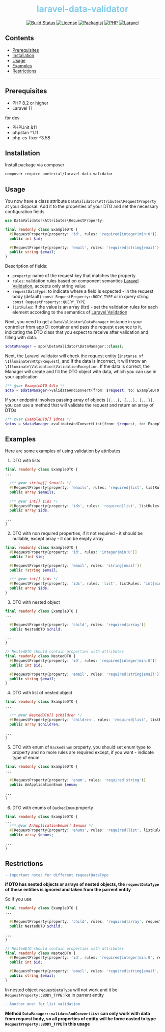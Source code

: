 <h1 align="center" style="color: #87CEEB">laravel-data-validator</h1>

<p align="center">
  <a href="https://github.com/aneterial/laravel-data-validator/actions"><img src="https://github.com/aneterial/laravel-data-validator/actions/workflows/tests.yml/badge.svg" alt="Build Status"></a>
  <a href="https://github.com/aneterial/laravel-data-validator?tab=MIT-1-ov-file"><img src="https://img.shields.io/badge/license-MIT-8ebb13?style=flat" alt="License"></a>
  <a href="https://packagist.org/packages/aneterial/laravel-data-validator"><img src="https://img.shields.io/badge/packagist-v1.0.0-blue?style=flat" alt="Packagist"></a>
  <a href="https://www.php.net/releases/8.2/en.php"><img src="https://img.shields.io/badge/php-%5E8.2-7a86b8?style=flat&logo=php" alt="PHP"></a>
  <a href="https://laravel.com/"><img src="https://img.shields.io/badge/laravel-%5E11-f9332b?style=flat&logo=laravel" alt="Laravel"></a>
</p>

## Contents
- [Prerequisites](#prerequisites)
- [Installation](#installation)
- [Usage](#usage)
- [Examples](#examples)
- [Restrictions](#restrictions)
---

## Prerequisites
- PHP 8.2 or higher
- Laravel 11

for dev
- PHPUnit &11
- phpstan ^1.11
- php-cs-fixer ^3.58

## Installation
Install package via composer
```bash
composer require aneterial/laravel-data-validator
```
## Usage
You now have a class attribute `DataValidator\Attributes\RequestProperty` at your disposal. Add it to the properties of your DTO and set the necessary configuration fields
```php
use DataValidator\Attributes\RequestProperty;

final readonly class ExampleDTO {
  #[RequestProperty(property: 'id', rules: 'required|integer|min:0')]
  public int $id;

  #[RequestProperty(property: 'email', rules: 'required|string|email')]
  public string $email;
}
```
Description of fields:
- `property`: name of the request key that matches the property
- `rules`: validation rules based on component semantics [Laravel Validation](https://laravel.com/docs/11.x/validation), accepts only string value
- `requestDataType`: to indicate where a field is expected - in the request body (default) `const RequestProperty::BODY_TYPE` or in query string `const RequestProperty::QUERY_TYPE`
- `listRules`: if the value is an array (list) - set the validation rules for each element according to the semantics of [Laravel Validation](https://laravel.com/docs/11.x/validation)

Next, you need to get a `DataValidator\DataManager` instance in your controller from app DI container and pass the request essence to it, indicating the DTO class that you expect to receive after validation and filling with data.
```php
$dataManager = app(\DataValidator\DataManager::class);
```
Next, the Laravel validator will check the request entity (`instanse of \Illuminate\Http\Request`), and if the data is incorrect, it will throw an `\Illuminate\Validation\ValidationException`. If the data is correct, the Manager will create and fill the DTO object with data, which you can use in your application
```php
/** @var ExampleDTO $dto */
$dto = $dataManager->validateAndConvert(from: $request, to: ExampleDTO::class);
```
If your endpoint involves passing array of objects `[{...}, {...}, {...}]`, you can use a method that will validate the request and return an array of DTOs
```php
/** @var ExampleDTO[] $dtos */
$dtos = $dataManager->validateAndConvertList(from: $request, to: ExampleDTO::class);
```

## Examples
Here are some examples of using validation by attributes

1) DTO with lists
```php
final readonly class ExampleDTO {
...

  /** @var string[] $emails */
  #[RequestProperty(property: 'emails', rules: 'required|list', listRules: 'string|email')]
  public array $emails;
  
  /** @var int[] $ids */
  #[RequestProperty(property: 'ids', rules: 'required|list', listRules: 'int|min:0')]
  public array $ids;

...
}
```
2) DTO with non required properties, if it not required - it should be nullable, except array - it can be empty array
```php
final readonly class ExampleDTO {
  #[RequestProperty(property: 'id', rules: 'integer|min:0')]
  public ?int $id;

  #[RequestProperty(property: 'email', rules: 'string|email')]
  public ?string $email;

  /** @var int[] $ids */
  #[RequestProperty(property: 'ids', rules: 'list', listRules: 'int|min:0')]
  public array $ids;
}
```
3) DTO with nested object
```php
final readonly class ExampleDTO {
...

  #[RequestProperty(property: 'child', rules: 'required|array')]
  public NestedDTO $child;

...
}

// NestedDTO should contain properties with attributes
final readonly class NestedDTO {
  #[RequestProperty(property: 'id', rules: 'required|integer|min:0')]
  public int $id;

  #[RequestProperty(property: 'email', rules: 'required|string|email')]
  public string $email;
}
```
4) DTO with list of nested object
```php
final readonly class ExampleDTO {
...

  /** @var NestedDTO[] $children */
  #[RequestProperty(property: 'children', rules: 'required|list', listRules: NestedDTO::class)]
  public array $children;

...
}
```
5) DTO with enum of `BackedEnum` property, you should set enum type to property and no more rules are required except, if you want - indicate type of enum
```php
final readonly class ExampleDTO {
...

  #[RequestProperty(property: 'enum', rules: 'required|string')]
  public AnApplicationEnum $enum;

...
}
```
6) DTO with enums of `BackedEnum` property
```php
final readonly class ExampleDTO {
...
  /** @var AnApplicationEnum[] $enums */
  #[RequestProperty(property: 'enums', rules: 'required|list', listRules: AnApplicationEnum::class)]
  public array $enums;

...
}
```

## Restrictions
```diff
- Important note: for different requestDataType
```
**if DTO has nested objects or arrays of nested objects, the `requestDataType` of these entities is ignored and taken from the parrent entity**

So if you use
```php
final readonly class ExampleDTO {
...

  #[RequestProperty(property: 'child', rules: 'required|array', requestDataType: RequestProperty::BODY_TYPE)]
  public NestedDTO $child;

...
}

// NestedDTO should contain properties with attributes
final readonly class NestedDTO {
  #[RequestProperty(property: 'id', rules: 'required|integer|min:0', requestDataType: RequestProperty::QUERY_TYPE)]
  public int $id;

  #[RequestProperty(property: 'email', rules: 'required|string|email', requestDataType: RequestProperty::QUERY_TYPE)]
  public string $email;
}
```
In nested object `requestDataType` will not work and it be `RequestProperty::BODY_TYPE` like in parrent entity

```diff
- Another one: for list validation
```
**Method  `DataManager::validateAndConvertList` can only work with data from request body, so all properties of entity will be force casted to type `RequestProperty::BODY_TYPE` in this usage**

